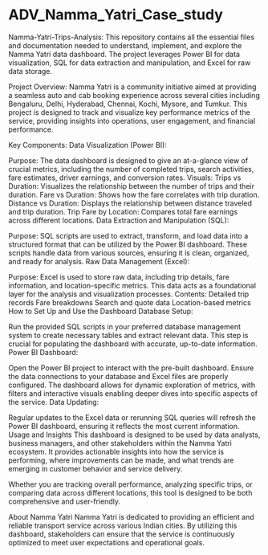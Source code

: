 # ADV_Namma_Yatri_Case_study

Namma-Yatri-Trips-Analysis: 
This repository contains all the essential files and documentation needed to understand, implement, and explore the Namma Yatri data dashboard. The project leverages Power BI for data visualization, SQL for data extraction and manipulation, and Excel for raw data storage.

Project Overview: 
Namma Yatri is a community initiative aimed at providing a seamless auto and cab booking experience across several cities including Bengaluru, Delhi, Hyderabad, Chennai, Kochi, Mysore, and Tumkur. This project is designed to track and visualize key performance metrics of the service, providing insights into operations, user engagement, and financial performance.

Key Components: 
Data Visualization (Power BI):

Purpose: The data dashboard is designed to give an at-a-glance view of crucial metrics, including the number of completed trips, search activities, fare estimates, driver earnings, and conversion rates.
Visuals: 
Trips vs Duration: Visualizes the relationship between the number of trips and their duration.
Fare vs Duration: Shows how the fare correlates with trip duration.
Distance vs Duration: Displays the relationship between distance traveled and trip duration.
Trip Fare by Location: Compares total fare earnings across different locations.
Data Extraction and Manipulation (SQL):

Purpose: SQL scripts are used to extract, transform, and load data into a structured format that can be utilized by the Power BI dashboard. These scripts handle data from various sources, ensuring it is clean, organized, and ready for analysis.
Raw Data Management (Excel):

Purpose: Excel is used to store raw data, including trip details, fare information, and location-specific metrics. This data acts as a foundational layer for the analysis and visualization processes.
Contents:
Detailed trip records
Fare breakdowns
Search and quote data
Location-based metrics
How to Set Up and Use the Dashboard
Database Setup:

Run the provided SQL scripts in your preferred database management system to create necessary tables and extract relevant data. This step is crucial for populating the dashboard with accurate, up-to-date information.
Power BI Dashboard:

Open the Power BI project to interact with the pre-built dashboard. Ensure the data connections to your database and Excel files are properly configured.
The dashboard allows for dynamic exploration of metrics, with filters and interactive visuals enabling deeper dives into specific aspects of the service.
Data Updating:

Regular updates to the Excel data or rerunning SQL queries will refresh the Power BI dashboard, ensuring it reflects the most current information.
Usage and Insights
This dashboard is designed to be used by data analysts, business managers, and other stakeholders within the Namma Yatri ecosystem. It provides actionable insights into how the service is performing, where improvements can be made, and what trends are emerging in customer behavior and service delivery.

Whether you are tracking overall performance, analyzing specific trips, or comparing data across different locations, this tool is designed to be both comprehensive and user-friendly.

About Namma Yatri
Namma Yatri is dedicated to providing an efficient and reliable transport service across various Indian cities. By utilizing this dashboard, stakeholders can ensure that the service is continuously optimized to meet user expectations and operational goals.

